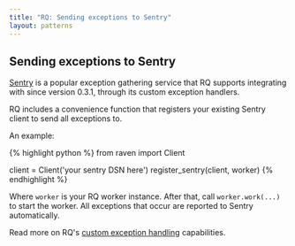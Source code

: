 ```yaml
---
title: "RQ: Sending exceptions to Sentry"
layout: patterns
---
```


## Sending exceptions to Sentry

[Sentry](https://www.getsentry.com/) is a popular exception gathering service
that RQ supports integrating with since version 0.3.1, through its custom
exception handlers.

RQ includes a convenience function that registers your existing Sentry client
to send all exceptions to.

An example:

{% highlight python %}
from raven import Client

client = Client('your sentry DSN here')
register_sentry(client, worker)
{% endhighlight %}

Where `worker` is your RQ worker instance.  After that, call `worker.work(...)`
to start the worker.  All exceptions that occur are reported to Sentry
automatically.

Read more on RQ's [custom exception handling]() capabilities.
